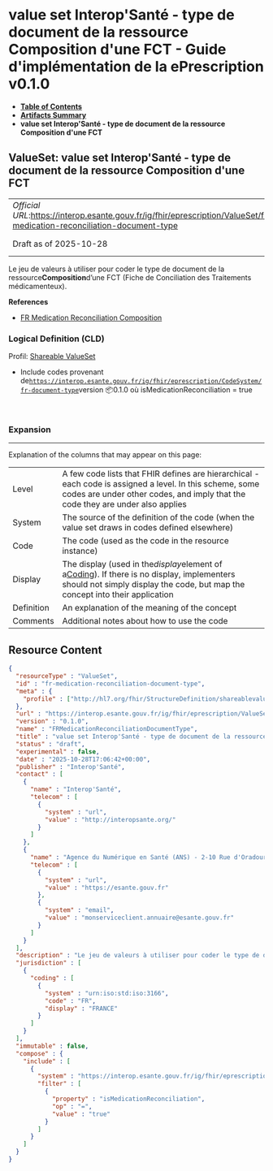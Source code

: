 # value set Interop'Santé - type de document de la ressource Composition d'une FCT - Guide d'implémentation de la ePrescription v0.1.0

* [**Table of Contents**](toc.md)
* [**Artifacts Summary**](artifacts.md)
* **value set Interop'Santé - type de document de la ressource Composition d'une FCT**

## ValueSet: value set Interop'Santé - type de document de la ressource Composition d'une FCT 

| | |
| :--- | :--- |
| *Official URL*:https://interop.esante.gouv.fr/ig/fhir/eprescription/ValueSet/fr-medication-reconciliation-document-type | *Version*:0.1.0 |
| Draft as of 2025-10-28 | *Computable Name*:FRMedicationReconciliationDocumentType |

 
Le jeu de valeurs à utiliser pour coder le type de document de la ressource**Composition**d’une FCT (Fiche de Conciliation des Traitements médicamenteux). 

 **References** 

* [FR Medication Reconciliation Composition](StructureDefinition-fr-medication-reconciliation-composition.md)

### Logical Definition (CLD)

Profil: [Shareable ValueSet](http://hl7.org/fhir/R4/shareablevalueset.html)

* Include codes provenant de[`https://interop.esante.gouv.fr/ig/fhir/eprescription/CodeSystem/fr-document-type`](CodeSystem-fr-document-type.md)version 📦0.1.0 où isMedicationReconciliation = true

 

### Expansion

-------

 Explanation of the columns that may appear on this page: 

| | |
| :--- | :--- |
| Level | A few code lists that FHIR defines are hierarchical - each code is assigned a level. In this scheme, some codes are under other codes, and imply that the code they are under also applies |
| System | The source of the definition of the code (when the value set draws in codes defined elsewhere) |
| Code | The code (used as the code in the resource instance) |
| Display | The display (used in the*display*element of a[Coding](http://hl7.org/fhir/R4/datatypes.html#Coding)). If there is no display, implementers should not simply display the code, but map the concept into their application |
| Definition | An explanation of the meaning of the concept |
| Comments | Additional notes about how to use the code |



## Resource Content

```json
{
  "resourceType" : "ValueSet",
  "id" : "fr-medication-reconciliation-document-type",
  "meta" : {
    "profile" : ["http://hl7.org/fhir/StructureDefinition/shareablevalueset"]
  },
  "url" : "https://interop.esante.gouv.fr/ig/fhir/eprescription/ValueSet/fr-medication-reconciliation-document-type",
  "version" : "0.1.0",
  "name" : "FRMedicationReconciliationDocumentType",
  "title" : "value set Interop'Santé - type de document de la ressource Composition d'une FCT",
  "status" : "draft",
  "experimental" : false,
  "date" : "2025-10-28T17:06:42+00:00",
  "publisher" : "Interop'Santé",
  "contact" : [
    {
      "name" : "Interop'Santé",
      "telecom" : [
        {
          "system" : "url",
          "value" : "http://interopsante.org/"
        }
      ]
    },
    {
      "name" : "Agence du Numérique en Santé (ANS) - 2-10 Rue d'Oradour-sur-Glane, 75015 Paris",
      "telecom" : [
        {
          "system" : "url",
          "value" : "https://esante.gouv.fr"
        },
        {
          "system" : "email",
          "value" : "monserviceclient.annuaire@esante.gouv.fr"
        }
      ]
    }
  ],
  "description" : "Le jeu de valeurs à utiliser pour coder le type de document de la ressource *Composition* d'une FCT (Fiche de Conciliation des Traitements médicamenteux).",
  "jurisdiction" : [
    {
      "coding" : [
        {
          "system" : "urn:iso:std:iso:3166",
          "code" : "FR",
          "display" : "FRANCE"
        }
      ]
    }
  ],
  "immutable" : false,
  "compose" : {
    "include" : [
      {
        "system" : "https://interop.esante.gouv.fr/ig/fhir/eprescription/CodeSystem/fr-document-type",
        "filter" : [
          {
            "property" : "isMedicationReconciliation",
            "op" : "=",
            "value" : "true"
          }
        ]
      }
    ]
  }
}

```
